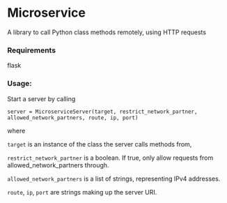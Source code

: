 # Microservice

A library to call Python class methods remotely, using HTTP requests

### Requirements

flask

### Usage:

Start a server by calling

`server = MicroserviceServer(target, restrict_network_partner, allowed_network_partners, route, ip, port)`

where

`target` is an instance of the class the server calls methods from,

`restrict_network_partner` is a boolean. If true, only allow requests from allowed_network_partners through.

`allowed_network_partners` is a list of strings, representing IPv4 addresses. 

`route`, `ip`, `port` are strings making up the server URI. 
